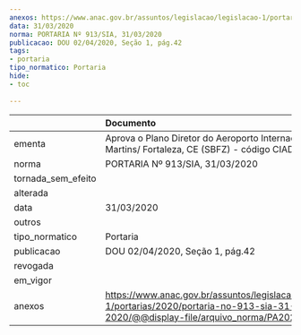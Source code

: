 ```yaml
---
anexos: https://www.anac.gov.br/assuntos/legislacao/legislacao-1/portarias/2020/portaria-no-913-sia-31-03-2020/@@display-file/arquivo_norma/PA2020-0913.pdf
data: 31/03/2020
norma: PORTARIA Nº 913/SIA, 31/03/2020
publicacao: DOU 02/04/2020, Seção 1, pág.42
tags:
- portaria
tipo_normatico: Portaria
hide: 
- toc 
 
---
```


|                    | Documento                                                                                                                                           |
|:-------------------|:----------------------------------------------------------------------------------------------------------------------------------------------------|
| ementa             | Aprova o Plano Diretor do Aeroporto Internacional Pinto Martins/ Fortaleza, CE (SBFZ) - código CIAD: CE0001.                                        |
| norma              | PORTARIA Nº 913/SIA, 31/03/2020                                                                                                                     |
| tornada_sem_efeito |                                                                                                                                                     |
| alterada           |                                                                                                                                                     |
| data               | 31/03/2020                                                                                                                                          |
| outros             |                                                                                                                                                     |
| tipo_normatico     | Portaria                                                                                                                                            |
| publicacao         | DOU 02/04/2020, Seção 1, pág.42                                                                                                                     |
| revogada           |                                                                                                                                                     |
| em_vigor           |                                                                                                                                                     |
| anexos             | https://www.anac.gov.br/assuntos/legislacao/legislacao-1/portarias/2020/portaria-no-913-sia-31-03-2020/@@display-file/arquivo_norma/PA2020-0913.pdf |